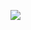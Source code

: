 ![](https://media.githubusercontent.com/media/dyzz/dyzz.github.io/master/images/IconTempSpellReduce.png)